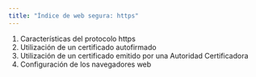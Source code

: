 ```yaml
---
title: "Índice de web segura: https"
---
```


1. Características del protocolo https
2. Utilización de un certificado autofirmado
3. Utilización de un certificado emitido por una Autoridad Certificadora
4. Configuración de los navegadores web